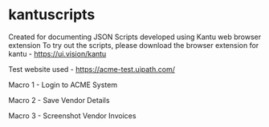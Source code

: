 # kantuscripts

Created for documenting JSON Scripts developed using Kantu web browser extension
To try out the scripts, please download the browser extension for kantu - https://ui.vision/kantu

Test website used - https://acme-test.uipath.com/

Macro 1 - Login to ACME System

Macro 2 - Save Vendor Details

Macro 3 - Screenshot Vendor Invoices
